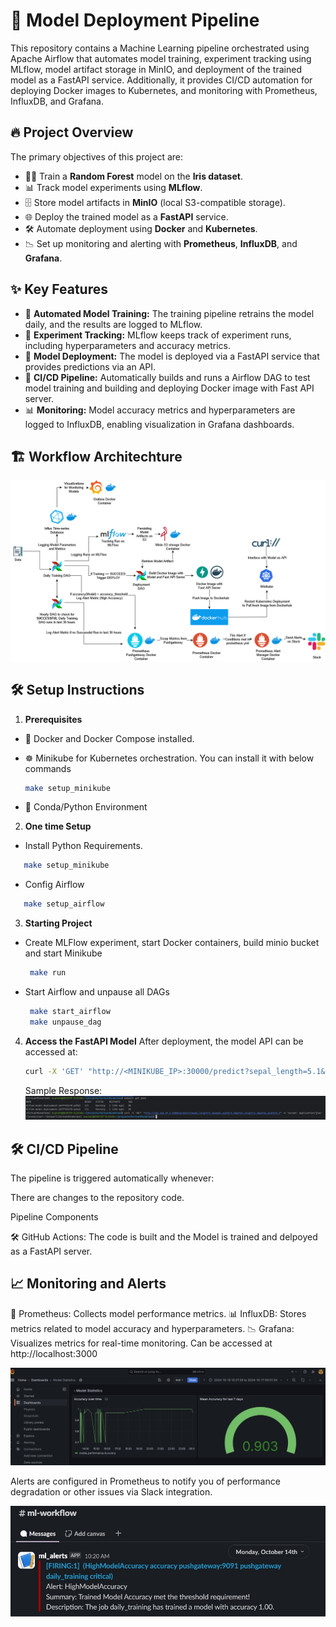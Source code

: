 # 🚀 **Model Deployment Pipeline**

This repository contains a Machine Learning pipeline orchestrated using Apache Airflow that automates model training, experiment tracking using MLflow, model artifact storage in MinIO, and deployment of the trained model as a FastAPI service. Additionally, it provides CI/CD automation for deploying Docker images to Kubernetes, and monitoring with Prometheus, InfluxDB, and Grafana.

## 🔥 **Project Overview**

The primary objectives of this project are:
- 🏋️‍♂️ Train a **Random Forest** model on the **Iris dataset**.
- 📊 Track model experiments using **MLflow**.
- 🗄️ Store model artifacts in **MinIO** (local S3-compatible storage).
- 🌐 Deploy the trained model as a **FastAPI** service.
- 🛠️ Automate deployment using **Docker** and **Kubernetes**.
- 📉 Set up monitoring and alerting with **Prometheus**, **InfluxDB**, and **Grafana**.

## ✨ **Key Features**
- 🔄 **Automated Model Training:** The training pipeline retrains the model daily, and the results are logged to MLflow.
- 📝 **Experiment Tracking:** MLflow keeps track of experiment runs, including hyperparameters and accuracy metrics.
- 🚀 **Model Deployment:** The model is deployed via a FastAPI service that provides predictions via an API.
- 🤖 **CI/CD Pipeline:** Automatically builds and runs a Airflow DAG to test model training and building and deploying Docker image with Fast API server.
- 📊 **Monitoring:** Model accuracy metrics and hyperparameters are logged to InfluxDB, enabling visualization in Grafana dashboards.

## 🏗️ **Workflow Architechture**

![workflow](https://github.com/supreetshm947/VirtualMindsTask_Airflow/blob/main/workflow.png)

## 🛠️ **Setup Instructions**

1. **Prerequisites**
- 🐳 Docker and Docker Compose installed.
- ☸️ Minikube for Kubernetes orchestration. You can install it with below commands
  
   ```bash
   make setup_minikube
   ```
   
- 🚀 Conda/Python Environment

2. **One time Setup**
-  Install Python Requirements.
  
```bash
   make setup_minikube
```
 
- Config Airflow
  
```bash
   make setup_airflow
```

3. **Starting Project**
- Create MLFlow experiment, start Docker containers, build minio bucket and start Minikube
  ```bash
   make run
  ```
  
- Start Airflow and unpause all DAGs
  ```bash
   make start_airflow
   make unpause_dag
  ```

4. **Access the FastAPI Model**
   After deployment, the model API can be accessed at:
   ```bash
   curl -X 'GET' "http://<MINIKUBE_IP>:30000/predict?sepal_length=5.1&sepal_width=3.5&petal_length=1.4&petal_width=0.2" -H 'accept: application/json'
   ```

   Sample Response:
   ![Sample API call](https://github.com/supreetshm947/VirtualMindsTask_Airflow/blob/main/api_minkube.PNG)

## 🛠️ **CI/CD Pipeline**

The pipeline is triggered automatically whenever:

  There are changes to the repository code.

Pipeline Components

  🛠️ GitHub Actions: The code is built and the Model is trained and delpoyed as a FastAPI server.

## 📈 **Monitoring and Alerts**

  📡 Prometheus: Collects model performance metrics.
  📊 InfluxDB: Stores metrics related to model accuracy and hyperparameters.
  📉 Grafana: Visualizes metrics for real-time monitoring. Can be accessed at http://localhost:3000

![Sample Grafana Dashboard](https://github.com/supreetshm947/VirtualMindsTask_Airflow/blob/main/grafana_dashboard.jpg)

Alerts are configured in Prometheus to notify you of performance degradation or other issues via Slack integration.

![Sample Slack Alert](https://github.com/supreetshm947/VirtualMindsTask_Airflow/blob/main/slack_alert.jpg)

